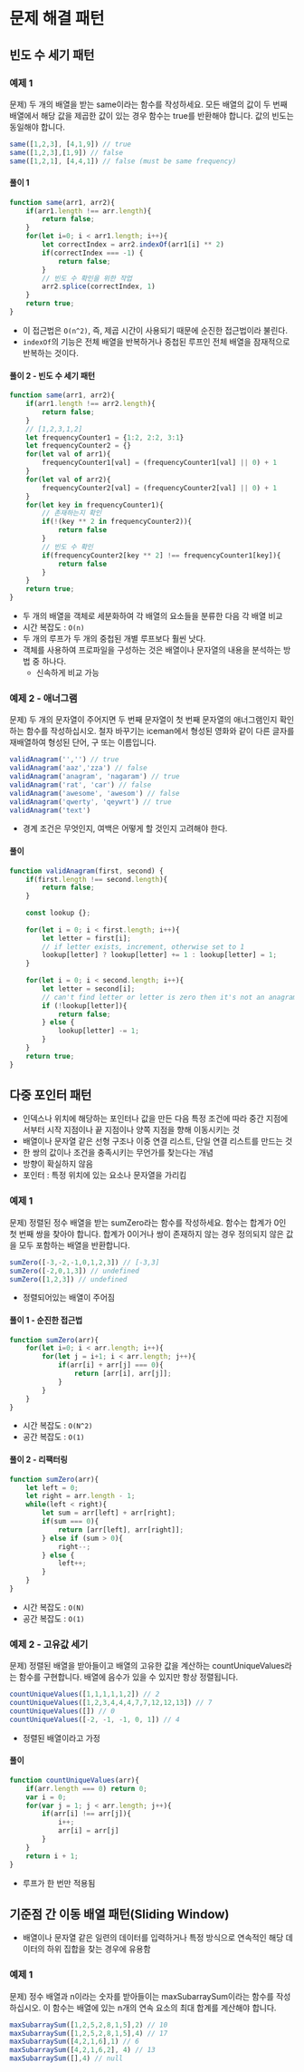# 문제 해결 패턴

## 빈도 수 세기 패턴

### 예제 1

문제) 두 개의 배열을 받는 same이라는 함수를 작성하세요. 모든 배열의 값이 두 번째 배열에서 해당 값을 제곱한 값이 있는 경우 함수는 true를 반환해야 합니다. 값의 빈도는 동일해야 합니다.

```javascript
same([1,2,3], [4,1,9]) // true
same([1,2,3],[1,9]) // false
same([1,2,1], [4,4,1]) // false (must be same frequency)
```



#### 풀이 1

```javascript
function same(arr1, arr2){
    if(arr1.length !== arr.length){
        return false;
    }
    for(let i=0; i < arr1.length; i++){
        let correctIndex = arr2.indexOf(arr1[i] ** 2)
        if(correctIndex === -1) {
            return false;
        }
        // 빈도 수 확인을 위한 작업
        arr2.splice(correctIndex, 1)
    }
    return true;
}
```

* 이 접근법은 `O(n^2)`, 즉, 제곱 시간이 사용되기 때문에 순진한 접근법이라 불린다.
* `indexOf`의 기능은 전체 배열을 반복하거나 중첩된 루프인 전체 배열을 잠재적으로 반복하는 것이다.



#### 풀이 2 - 빈도 수 세기 패턴

```javascript
function same(arr1, arr2){
    if(arr1.length !== arr2.length){
        return false;
    }
    // [1,2,3,1,2]
    let frequencyCounter1 = {1:2, 2:2, 3:1}
    let frequencyCounter2 = {}
    for(let val of arr1){
        frequencyCounter1[val] = (frequencyCounter1[val] || 0) + 1
    }
    for(let val of arr2){
        frequencyCounter2[val] = (frequencyCounter2[val] || 0) + 1
    }
    for(let key in frequencyCounter1){
        // 존재하는지 확인
        if(!(key ** 2 in frequencyCounter2)){
            return false
        }
        // 빈도 수 확인
        if(frequencyCounter2[key ** 2] !== frequencyCounter1[key]){
            return false
        }
    }
    return true;
}
```

* 두 개의 배열을 객체로 세분화하여 각 배열의 요소들을 분류한 다음 각 배열 비교
* 시간 복잡도 : `O(n)`
* 두 개의 루프가 두 개의 중첩된 개별 루프보다 훨씬 낫다.
* 객체를 사용하여 프로파일을 구성하는 것은 배열이나 문자열의 내용을 분석하는 방법 중 하나다.
  * 신속하게 비교 가능





### 예제 2 - 애너그램

문제) 두 개의 문자열이 주어지면 두 번째 문자열이 첫 번째 문자열의 애너그램인지 확인하는 함수를 작성하십시오. 철자 바꾸기는 iceman에서 형성된 영화와 같이 다른 글자를 재배열하여 형성된 단어, 구 또는 이름입니다.

```javascript
validAnagram('','') // true
validAnagram('aaz','zza') // false
validAnagram('anagram', 'nagaram') // true
validAnagram('rat', 'car') // false
validAnagram('awesome', 'awesom') // false
validAnagram('qwerty', 'qeywrt') // true
validAnagram('text')
```

* 경계 조건은 무엇인지, 여백은 어떻게 할 것인지 고려해야 한다.



#### 풀이

```javascript
function validAnagram(first, second) {
    if(first.length !== second.length){
        return false;
    }
    
    const lookup {};
    
    for(let i = 0; i < first.length; i++){
        let letter = first[i];
        // if letter exists, increment, otherwise set to 1
        lookup[letter] ? lookup[letter] += 1 : lookup[letter] = 1;
    }
    
    for(let i = 0; i < second.length; i++){
        let letter = second[i];
        // can't find letter or letter is zero then it's not an anagram
        if (!lookup[letter]){
            return false;
        } else {
            lookup[letter] -= 1;
        }
    }
    return true;
}
```





## 다중 포인터 패턴

* 인덱스나 위치에 해당하는 포인터나 값을 만든 다음 특정 조건에 따라 중간 지점에서부터 시작 지점이나 끝 지점이나 양쪽 지점을 향해 이동시키는 것
* 배열이나 문자열 같은 선형 구조나 이중 연결 리스트, 단일 연결 리스트를 만드는 것
* 한 쌍의 값이나 조건을 충족시키는 무언가를 찾는다는 개념
* 방향이 확실하지 않음
* 포인터 : 특정 위치에 있는 요소나 문자열을 가리킴



### 예제 1

문제) 정렬된 정수 배열을 받는 sumZero라는 함수를 작성하세요. 함수는 합계가 0인 첫 번째 쌍을 찾아야 합니다. 합계가 0이거나 쌍이 존재하지 않는 경우 정의되지 않은 값을 모두 포함하는 배열을 반환합니다.

```javascript
sumZero([-3,-2,-1,0,1,2,3]) // [-3,3]
sumZero([-2,0,1,3]) // undefined
sumZero([1,2,3]) // undefined
```

* 정렬되어있는 배열이 주어짐



#### 풀이 1 - 순진한 접근법

```javascript
function sumZero(arr){
    for(let i=0; i < arr.length; i++){
        for(let j = i+1; i < arr.length; j++){
            if(arr[i] + arr[j] === 0){
                return [arr[i], arr[j]];
            }
        }
    }
}
```

* 시간 복잡도 : `O(N^2)`
* 공간 복잡도 : `O(1)`



#### 풀이 2 - 리팩터링

```javascript
function sumZero(arr){
    let left = 0;
    let right = arr.length - 1;
    while(left < right){
        let sum = arr[left] + arr[right];
        if(sum === 0){
            return [arr[left], arr[right]];
        } else if (sum > 0){
            right--;
        } else {
            left++;
        }
    }
}

```

* 시간 복잡도 : `O(N)`
* 공간 복잡도 : `O(1)`





### 예제 2 - 고유값 세기

문제) 정렬된 배열을 받아들이고 배열의 고유한 값을 계산하는 countUniqueValues라는 함수를 구현합니다. 배열에 음수가 있을 수 있지만 항상 정렬됩니다.

```javascript
countUniqueValues([1,1,1,1,1,2]) // 2
countUniqueValues([1,2,3,4,4,4,7,7,12,12,13]) // 7
countUniqueValues([]) // 0
countUniqueValues([-2, -1, -1, 0, 1]) // 4
```

* 정렬된 배열이라고 가정



#### 풀이

````javascript
function countUniqueValues(arr){
    if(arr.length === 0) return 0;
    var i = 0;
    for(var j = 1; j < arr.length; j++){
        if(arr[i] !== arr[j]){
            i++;
            arr[i] = arr[j]
        }
    }
    return i + 1;
}
````

* 루프가 한 번만 적용됨





## 기준점 간 이동 배열 패턴(Sliding Window)

* 배열이나 문자열 같은 일련의 데이터를 입력하거나 특정 방식으로 연속적인 해당 데이터의 하위 집합을 찾는 경우에 유용함



### 예제 1

문제) 정수 배열과 n이라는 숫자를 받아들이는 maxSubarraySum이라는 함수를 작성하십시오. 이 함수는 배열에 있는 n개의 연속 요소의 최대 합계를 계산해야 합니다.

```javascript
maxSubarraySum([1,2,5,2,8,1,5],2) // 10
maxSubarraySum([1,2,5,2,8,1,5],4) // 17
maxSubarraySum([4,2,1,6],1) // 6
maxSubarraySum([4,2,1,6,2], 4) // 13
maxSubarraySum([],4) // null
```

